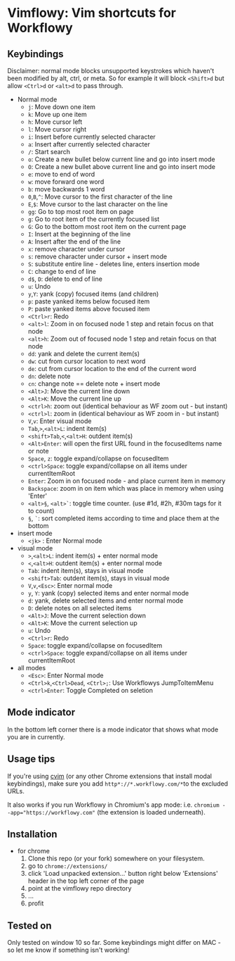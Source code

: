 Vimflowy: Vim shortcuts for Workflowy
=====================================

Keybindings
-----------

Disclaimer: normal mode blocks unsupported keystrokes which haven't been modified by alt, ctrl, or meta. So for example it will block `<Shift>d` but allow `<Ctrl>d` or `<alt>d` to pass through. 

* Normal mode
    - `j`: Move down one item
    - `k`: Move up one item
    - `h`: Move cursor left
    - `l`: Move cursor right
    - `i`: Insert before currently selected character
    - `a`: Insert after currently selected character
    - `/`: Start search 
    - `o`: Create a new bullet below current line and go into insert mode
    - `O`: Create a new bullet above current line and go into insert mode
    - `e`: move to end of word 
    - `w`: move forward one word 
    - `b`: move backwards 1 word 
    - `0`,`B`,`^`: Move cursor to the first character of the line
    - `E`,`$`: Move cursor to the last character on the line
    - `gg`: Go to top most root item on page 
    - `g`: Go to root item of the currently focused list
    - `G`: Go to the bottom most root item on the current page
    - `I`: Insert at the beginning of the line
    - `A`: Insert after the end of the line
    - `x`: remove character under cursor 
    - `s`: remove character under cursor + insert mode
    - `S`: substitute entire line - deletes line, enters insertion mode
    - `C`: change to end of line
    - `d$`, `D`: delete to end of line
    - `u`: Undo
    - `y`,`Y`: yank (copy) focused items (and children)
    - `p`: paste yanked items below focused item 
    - `P`: paste yanked items above focused item
    - `<Ctrl>r`: Redo
    - `<alt>l`: Zoom in on focused node 1 step and retain focus on that node 
    - `<alt>h`: Zoom out of focused node 1 step and retain focus on that node 
    - `dd`: yank and delete the current item(s)
    - `dw`: cut from cursor location to next word
    - `de`: cut from cursor location to the end of the current word
    - `dn`: delete note 
    - `cn`: change note == delete note + insert mode
    - `<Alt>J`: Move the current line down
    - `<Alt>K`: Move the current line up
    - `<ctrl>h`: zoom out (identical behaviour as WF zoom out - but instant) 
    - `<ctrl>l`: zoom in  (identical behaviour as WF zoom in  - but instant) 
    - `V`,`v`: Enter visual mode 
    - `Tab`,`>`,`<alt>L`: indent item(s)
    - `<shift>Tab`,`<`,`<alt>H`: outdent item(s)
    - `<Alt>Enter`: will open the first URL found in the focusedItems name or note 
    - `Space`, `z`: toggle expand/collapse on focusedItem 
    - `<ctrl>Space`: toggle expand/collapse on all items under currentItemRoot 
    - `Enter`: Zoom in on focused node - and place current item in memory 
    - `Backspace`: zoom in on item which was place in memory when using 'Enter'
    - `<alt>§`, `` <alt>` ``: toggle time counter. (use #1d, #2h, #30m tags for it to count) 
    - `§`, `` ` ``: sort completed items according to time and place them at the bottom 
* insert mode
    - `<jk>` : Enter Normal mode
* visual mode
    - `>`,`<alt>L`: indent item(s) + enter normal mode
    - `<`,`<alt>H`: outdent item(s) +  enter normal mode
    - `Tab`: indent item(s), stays in visual mode
    - `<shift>Tab`: outdent item(s), stays in visual mode
    - `V`,`v`,`<Esc>`: Enter normal mode 
    - `y`, `Y`: yank (copy) selected items and enter normal mode 
    - `d`: yank, delete selected items and enter normal mode 
    - `D`: delete notes on all selected items
    - `<Alt>J`: Move the current selection down 
    - `<Alt>K`: Move the current selection up 
    - `u`: Undo
    - `<Ctrl>r`: Redo
    - `Space`: toggle expand/collapse on focusedItem 
    - `<ctrl>Space`: toggle expand/collapse on all items under currentItemRoot 
* all modes
    - `<Esc>`: Enter Normal mode
    - `<Ctrl>k`,`<Ctrl>Dead`, `<Ctrl>;`: Use Workflowys JumpToItemMenu 
    - `<ctrl>Enter`: Toggle Completed on seletion 


Mode indicator
--------------

In the bottom left corner there is a mode indicator that shows what mode you are in currently. 

Usage tips
----------

If you're using [cvim](https://chrome.google.com/webstore/detail/cvim/ihlenndgcmojhcghmfjfneahoeklbjjh) (or any other Chrome extensions that install modal keybindings), make sure you add `http*://*.workflowy.com/*`to the excluded URLs.

It also works if you run Workflowy in Chromium's app mode: i.e. `chromium --app="https://workflowy.com"` (the extension is loaded underneath).

Installation
------------

* for chrome
  1. Clone this repo (or your fork) somewhere on your filesystem. 
  2. go to `chrome://extensions/`
  3. click 'Load unpacked extension...' button right below 'Extensions' header in the top left corner of the page
  4. point at the vimflowy repo directory
  5. ...
  6. profit

Tested on
---------

Only tested on window 10 so far. Some keybindings might differ on MAC - so let me know if something isn't working!
